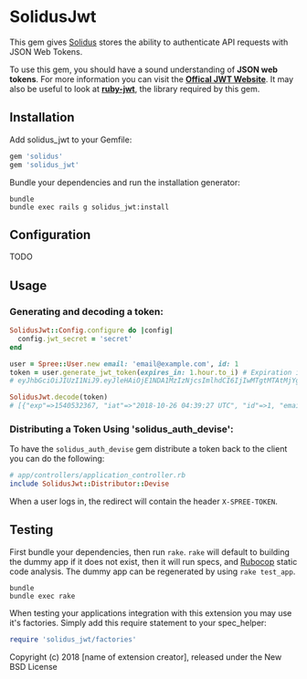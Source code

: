 SolidusJwt
==========

This gem gives [Solidus](https://github.com/solidusio/solidus) stores the ability to authenticate API requests with
JSON Web Tokens.

To use this gem, you should have a sound understanding of **JSON web tokens**. For more information you can visit the [**Offical JWT Website**](https://jwt.io/introduction/). It may also be useful to look at [**ruby-jwt**](https://github.com/jwt/ruby-jwt), the library required by this gem.


Installation
------------

Add solidus_jwt to your Gemfile:

```ruby
gem 'solidus'
gem 'solidus_jwt'
```

Bundle your dependencies and run the installation generator:

```shell
bundle
bundle exec rails g solidus_jwt:install
```

Configuration
-------------
TODO

Usage
-------------
### Generating and decoding a token:

```ruby
SolidusJwt::Config.configure do |config|
  config.jwt_secret = 'secret'
end

user = Spree::User.new email: 'email@example.com', id: 1
token = user.generate_jwt_token(expires_in: 1.hour.to_i) # Expiration is time in seconds
# eyJhbGciOiJIUzI1NiJ9.eyJleHAiOjE1NDA1MzIzNjcsImlhdCI6IjIwMTgtMTAtMjYgMDQ6Mzk6MjcgVVRDIiwiaWQiOjEsImVtYWlsIjoiZW1haWxAZXhhbXBsZS5jb20ifQ.LWqf_cfsMwB995AqN9wj5IseJqEZYaIHHIhf8Ej7WIc

SolidusJwt.decode(token)
# [{"exp"=>1540532367, "iat"=>"2018-10-26 04:39:27 UTC", "id"=>1, "email"=>"email@example.com"}, {"alg"=>"HS256"}]
```

### Distributing a Token Using 'solidus_auth_devise':

To have the `solidus_auth_devise` gem distribute a token back to the client
you can do the following:
```ruby
# app/controllers/application_controller.rb
include SolidusJwt::Distributor::Devise
```

When a user logs in, the redirect will contain the header `X-SPREE-TOKEN`.

Testing
-------

First bundle your dependencies, then run `rake`. `rake` will default to building the dummy app if it does not exist, then it will run specs, and [Rubocop](https://github.com/bbatsov/rubocop) static code analysis. The dummy app can be regenerated by using `rake test_app`.

```shell
bundle
bundle exec rake
```

When testing your applications integration with this extension you may use it's factories.
Simply add this require statement to your spec_helper:

```ruby
require 'solidus_jwt/factories'
```

Copyright (c) 2018 [name of extension creator], released under the New BSD License
